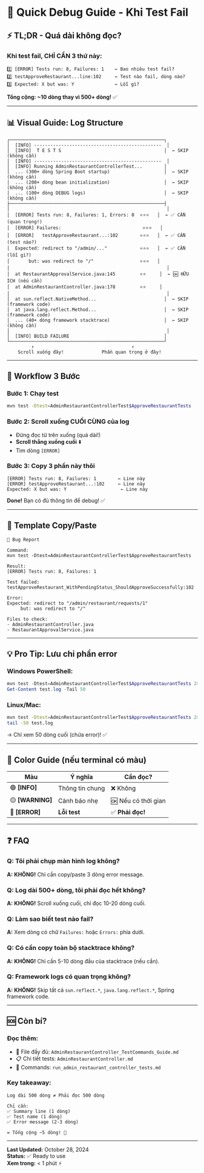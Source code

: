 # 🚨 Quick Debug Guide - Khi Test Fail

## ⚡ TL;DR - Quá dài không đọc?

### Khi test fail, CHỈ CẦN 3 thứ này:

```
1️⃣ [ERROR] Tests run: 8, Failures: 1    ← Bao nhiêu test fail?
2️⃣ testApproveRestaurant...line:102     ← Test nào fail, dòng nào?
3️⃣ Expected: X but was: Y               ← Lỗi gì?
```

**Tổng cộng: ~10 dòng thay vì 500+ dòng!** ✅

---

## 📊 Visual Guide: Log Structure

```
┌─────────────────────────────────────────────────────────┐
│  [INFO] -----------------------------------------------  │
│  [INFO]  T E S T S                                      │  ← SKIP (không cần)
│  [INFO] -----------------------------------------------  │
│  [INFO] Running AdminRestaurantControllerTest...        │
│  ... (300+ dòng Spring Boot startup)                    │  ← SKIP (không cần)
│  ... (200+ dòng bean initialization)                    │  ← SKIP (không cần)
│  ... (100+ dòng DEBUG logs)                             │  ← SKIP (không cần)
├─────────────────────────────────────────────────────────┤
│                                                          │
│  [ERROR] Tests run: 8, Failures: 1, Errors: 0  ⭐⭐⭐   │  ← ✅ CẦN (quan trọng!)
│  [ERROR] Failures:                              ⭐⭐⭐   │
│  [ERROR]   testApproveRestaurant...:102        ⭐⭐⭐   │  ← ✅ CẦN (test nào?)
│  Expected: redirect to "/admin/..."            ⭐⭐⭐   │  ← ✅ CẦN (lỗi gì?)
│       but: was redirect to "/"                 ⭐⭐⭐   │
│                                                          │
│  at RestaurantApprovalService.java:145         ⭐⭐     │  ← 🆗 HỮU ÍCH (nếu cần)
│  at AdminRestaurantController.java:178         ⭐⭐     │
│                                                          │
│  at sun.reflect.NativeMethod...                         │  ← SKIP (framework code)
│  at java.lang.reflect.Method...                         │  ← SKIP (framework code)
│  ... (40+ dòng framework stacktrace)                    │  ← SKIP (không cần)
│                                                          │
│  [INFO] BUILD FAILURE                                   │
└─────────────────────────────────────────────────────────┘
         ↑                                    ↑
    Scroll xuống đây!              Phần quan trọng ở đây!
```

---

## 🎯 Workflow 3 Bước

### Bước 1: Chạy test
```bash
mvn test -Dtest=AdminRestaurantControllerTest$ApproveRestaurantTests
```

### Bước 2: Scroll xuống CUỐI CÙNG của log
- Đừng đọc từ trên xuống (quá dài!)
- **Scroll thẳng xuống cuối** ⬇️
- Tìm dòng `[ERROR]`

### Bước 3: Copy 3 phần này thôi
```
[ERROR] Tests run: 8, Failures: 1        ← Line này
[ERROR] testApproveRestaurant...:102     ← Line này
Expected: X but was: Y                    ← Line này
```

**Done!** Bạn có đủ thông tin để debug! ✅

---

## 📝 Template Copy/Paste

```
🐛 Bug Report

Command:
mvn test -Dtest=AdminRestaurantControllerTest$ApproveRestaurantTests

Result:
[ERROR] Tests run: 8, Failures: 1

Test failed:
testApproveRestaurant_WithPendingStatus_ShouldApproveSuccessfully:102

Error:
Expected: redirect to "/admin/restaurant/requests/1"
     but: was redirect to "/"

Files to check:
- AdminRestaurantController.java
- RestaurantApprovalService.java
```

---

## 💡 Pro Tip: Lưu chỉ phần error

### Windows PowerShell:
```powershell
mvn test -Dtest=AdminRestaurantControllerTest$ApproveRestaurantTests 2>&1 | Tee-Object test.log
Get-Content test.log -Tail 50
```

### Linux/Mac:
```bash
mvn test -Dtest=AdminRestaurantControllerTest$ApproveRestaurantTests 2>&1 | tee test.log
tail -50 test.log
```

→ Chỉ xem 50 dòng cuối (chứa error)! ✅

---

## 🎨 Color Guide (nếu terminal có màu)

| Màu | Ý nghĩa | Cần đọc? |
|-----|---------|----------|
| 🟢 **[INFO]** | Thông tin chung | ❌ Không |
| 🟡 **[WARNING]** | Cảnh báo nhẹ | 🆗 Nếu có thời gian |
| 🔴 **[ERROR]** | **Lỗi test** | ✅ **Phải đọc!** |

---

## ❓ FAQ

### Q: Tôi phải chụp màn hình log không?
**A:** **KHÔNG!** Chỉ cần copy/paste 3 dòng error message.

### Q: Log dài 500+ dòng, tôi phải đọc hết không?
**A:** **KHÔNG!** Scroll xuống cuối, chỉ đọc 10-20 dòng cuối.

### Q: Làm sao biết test nào fail?
**A:** Xem dòng có chữ `Failures:` hoặc `Errors:` phía dưới.

### Q: Có cần copy toàn bộ stacktrace không?
**A:** **KHÔNG!** Chỉ cần 5-10 dòng đầu của stacktrace (nếu cần).

### Q: Framework logs có quan trọng không?
**A:** **KHÔNG!** Skip tất cả `sun.reflect.*`, `java.lang.reflect.*`, Spring framework code.

---

## 🆘 Còn bí? 

### Đọc thêm:
- 📖 File đầy đủ: `AdminRestaurantController_TestCommands_Guide.md`
- 📋 Chi tiết tests: `AdminRestaurantController.md`
- 🚀 Commands: `run_admin_restaurant_controller_tests.md`

### Key takeaway:
```
Log dài 500 dòng ≠ Phải đọc 500 dòng

Chỉ cần:
✅ Summary line (1 dòng)
✅ Test name (1 dòng)  
✅ Error message (2-3 dòng)

= Tổng cộng ~5 dòng! 🎉
```

---

**Last Updated:** October 28, 2024  
**Status:** ✅ Ready to use  
**Xem trong:** < 1 phút ⚡


